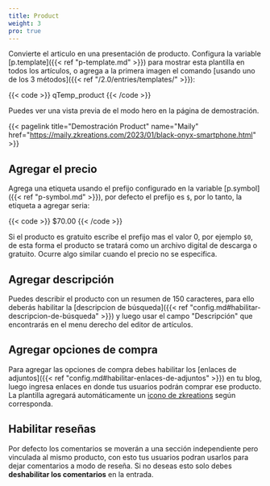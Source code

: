 ```yaml
---
title: Product
weight: 3
pro: true
---
```


Convierte el articulo en una presentación de producto. Configura la variable [p.template]({{< ref "p-template.md" >}}) para mostrar esta plantilla en todos los artículos, o agrega a la primera imagen el comando [usando uno de los 3 métodos]({{< ref "/2.0/entries/templates/" >}}):

{{< code >}}
qTemp_product
{{< /code >}}

Puedes ver una vista previa de el modo hero en la página de demostración.

{{< pagelink title="Demostración Product" name="Maily" href="https://maily.zkreations.com/2023/01/black-onyx-smartphone.html" >}}


## Agregar el precio

Agrega una etiqueta usando el prefijo configurado en la variable [p.symbol]({{< ref "p-symbol.md" >}}), por defecto el prefijo es `$`, por lo tanto, la etiqueta a agregar seria:

{{< code >}}
$70.00
{{< /code >}}

Si el producto es gratuito escribe el prefijo mas el valor 0, por ejemplo `$0`, de esta forma el producto se tratará como un archivo digital de descarga o gratuito. Ocurre algo similar cuando el precio no se especifica.


## Agregar descripción

Puedes describir el producto con un resumen de 150 caracteres, para ello deberás habilitar la [descripcion de búsqueda]({{< ref "config.md#habilitar-descripcion-de-búsqueda" >}}) y luego usar el campo "Descripción" que encontrarás en el menu derecho del editor de artículos.


## Agregar opciones de compra

Para agregar las opciones de compra debes habilitar los [enlaces de adjuntos]({{< ref "config.md#habilitar-enlaces-de-adjuntos" >}}) en tu blog, luego ingresa enlaces en donde tus usuarios podrán comprar ese producto. La plantilla agregará automáticamente un [icono de zkreations](https://icons.zkreations.com/) según corresponda.


## Habilitar reseñas

Por defecto los comentarios se moverán a una sección independiente pero vinculada al mismo producto, con esto tus usuarios podran usarlos para dejar comentarios a modo de reseña. Si no deseas esto solo debes **deshabilitar los comentarios** en la entrada.


